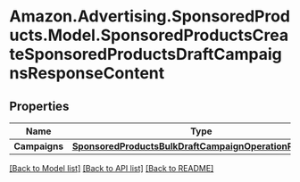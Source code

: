 # Amazon.Advertising.SponsoredProducts.Model.SponsoredProductsCreateSponsoredProductsDraftCampaignsResponseContent

## Properties

Name | Type | Description | Notes
------------ | ------------- | ------------- | -------------
**Campaigns** | [**SponsoredProductsBulkDraftCampaignOperationResponse**](SponsoredProductsBulkDraftCampaignOperationResponse.md) |  | 

[[Back to Model list]](../README.md#documentation-for-models) [[Back to API list]](../README.md#documentation-for-api-endpoints) [[Back to README]](../README.md)


